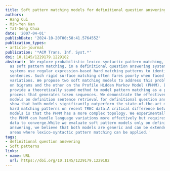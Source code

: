 ```yaml
---
title: Soft pattern matching models for definitional question answering
authors:
- Hang Cui
- Min-Yen Kan
- Tat-Seng Chua
date: '2007-04-01'
publishDate: '2024-10-20T00:58:41.576455Z'
publication_types:
- article-journal
publication: '*ACM Trans. Inf. Syst.*'
doi: 10.1145/1229179.1229182
abstract: 'We explore probabilistic lexico-syntactic pattern matching, also known
  as soft pattern matching, in a definitional question answering system. Most current
  systems use regular expression-based hard matching patterns to identify definition
  sentences. Such rigid surface matching often fares poorly when faced with language
  variations. We propose two soft matching models to address this problem: one based
  on bigrams and the other on the Profile Hidden Markov Model (PHMM). Both models
  provide a theoretically sound method to model pattern matching as a probabilistic
  process that generates token sequences. We demonstrate the effectiveness of the
  models on definition sentence retrieval for definitional question answering. We
  show that both models significantly outperform the state-of-the-art manually constructed
  hard matching patterns on recent TREC data.A critical difference between the two
  models is that the PHMM has a more complex topology. We experimentally show that
  the PHMM can handle language variations more effectively but requires more training
  data to converge.While we evaluate soft pattern models only on definitional question
  answering, we believe that both models are generic and can be extended to other
  areas where lexico-syntactic pattern matching can be applied.'
tags:
- definitional question answering
- Soft patterns
links:
- name: URL
  url: https://doi.org/10.1145/1229179.1229182
---
```

